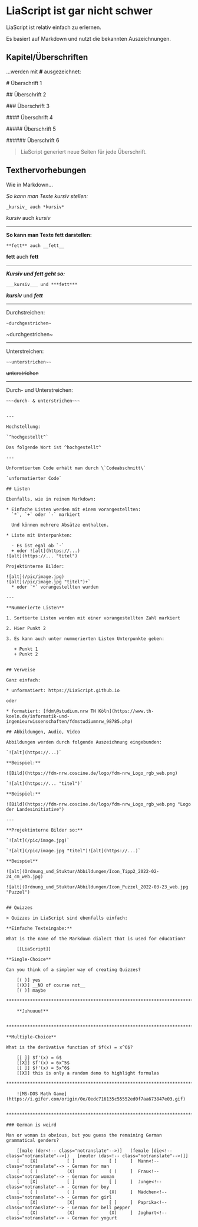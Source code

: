 <!--
author:   Britta

email:    b.petersen@rz.uni-kiel.de

version:  0.0.1

language: de

narrator: DE German Female

comment:  Just a demo for LiaScript

-->

# LiaScript ist gar nicht schwer

LiaScript ist relativ einfach zu erlernen. 

Es basiert auf Markdown und nutzt die bekannten Auszeichnungen.

## Kapitel/Überschriften

...werden mit **#** ausgezeichnet:

\# Überschrift 1

\#\# Überschrift 2

\#\#\# Überschrift 3

\#\#\#\# Überschrift 4

\#\#\#\#\# Überschrift 5

\#\#\#\#\#\# Überschrift 6

> LiaScript generiert neue Seiten für jede Überschrift.

## Texthervorhebungen

Wie in Markdown...

*So kann man Texte kursiv stellen:*

`_kursiv_ auch *kursiv*`

_kursiv_ auch *kursiv*

---

**So kann man Texte fett darstellen:**

`**fett** auch __fett__`

**fett** auch __fett__

---

***Kursiv und fett geht so:***

`___kursiv___ und ***fett***`

___kursiv___ und ***fett***

---

Durchstreichen:

`~durchgestrichen~`

~durchgestrichen~

---

Unterstreichen:

`~~unterstrichen~~`

~~unterstrichen~~

---

Durch- und Unterstreichen:

`~~~durch- & unterstrichen~~~`

~~~durch- & unterstrichen~~~

---

Hochstellung:

`^hochgestellt^`

Das folgende Wort ist ^hochgestellt^

---

Unformtierten Code erhält man durch \`Codeabschnitt\`

`unformatierter Code`

## Listen

Ebenfalls, wie in reinem Markdown:

* Einfache Listen werden mit einem vorangestellten: 
  `*`, `+` oder `-` markiert
  
  Und können mehrere Absätze enthalten.

* Liste mit Unterpunkten:

  - Es ist egal ob `-`
  + oder ![alt](https://...)
![alt](https://... "titel")

Projektinterne Bilder:

![alt](/pic/image.jpg)
![alt](/pic/image.jpg "titel")+`
  * oder `*` vorangestellten wurden

---

**Nummerierte Listen**

1. Sortierte Listen werden mit einer vorangestellten Zahl markiert

2. Hier Punkt 2

3. Es kann auch unter nummerierten Listen Unterpunkte geben:

   + Punkt 1
   + Punkt 2


## Verweise

Ganz einfach:

* unformatiert: https://LiaScript.github.io

oder 

* formatiert: [fdm\@studium.nrw TH Köln](https://www.th-koeln.de/informatik-und-ingenieurwissenschaften/fdmstudiumnrw_98785.php)

## Abbildungen, Audio, Video

Abbildungen werden durch folgende Auszeichnung eingebunden:

`![alt](https://...)`

**Beispiel:**

![Bild](https://fdm-nrw.coscine.de/logo/fdm-nrw_Logo_rgb_web.png) 

`![alt](https://... "titel")`

**Beispiel:**

![Bild](https://fdm-nrw.coscine.de/logo/fdm-nrw_Logo_rgb_web.png "Logo der Landesinitiative") 

---

**Projektinterne Bilder so:**

`![alt](/pic/image.jpg)`

`![alt](/pic/image.jpg "titel")![alt](https://...)`

**Beispiel**

![alt](Ordnung_und_Stuktur/Abbildungen/Icon_Tipp2_2022-02-24_cm_web.jpg)

![alt](Ordnung_und_Stuktur/Abbildungen/Icon_Puzzel_2022-03-23_web.jpg "Puzzel")


## Quizzes

> Quizzes in LiaScript sind ebenfalls einfach:

**Einfache Texteingabe:**

What is the name of the Markdown dialect that is used for education?

    [[LiaScript]]

**Single-Choice**

Can you think of a simpler way of creating Quizzes?

    [( )] yes
    [(X)] __NO of course not__
    [( )] maybe
     ***********************************************************************

    **Juhuuuu!**

    ***********************************************************************

**Multiple-Choice**

What is the derivative function of $f(x) = x^6$?

    [[ ]] $f'(x) = 6$
    [[X]] $f'(x) = 6x^5$
    [[ ]] $f'(x) = 5x^6$
    [[X]] this is only a random demo to highlight formulas
    ***********************************************************************

    ![MS-DOS Math Game](https://i.gifer.com/origin/0e/0edc716135c55552ed0f7aa673847e03.gif)

    ***********************************************************************

### German is weird

Man or woman is obvious, but you guess the remaining German grammatical genders?

    [[male (der<!-- class="notranslate"-->)]   (female [die<!-- class="notranslate"-->])   [neuter (das<!-- class="notranslate"-->)]]
    [    [X]           [ ]             [ ]     ]  Mann<!-- class="notranslate"--> - German for man
    [    ( )           (X)             ( )     ]  Frau<!-- class="notranslate"--> - German for woman
    [    [X]           [ ]             [ ]     ]  Junge<!-- class="notranslate"--> - German for boy
    [    ( )           ( )             (X)     ]  Mädchen<!-- class="notranslate"--> - German for girl
    [    [X]           [X]             [ ]     ]  Paprika<!-- class="notranslate"--> - German for bell pepper
    [    (X)           (X)             (X)     ]  Joghurt<!-- class="notranslate"--> - German for yogurt

